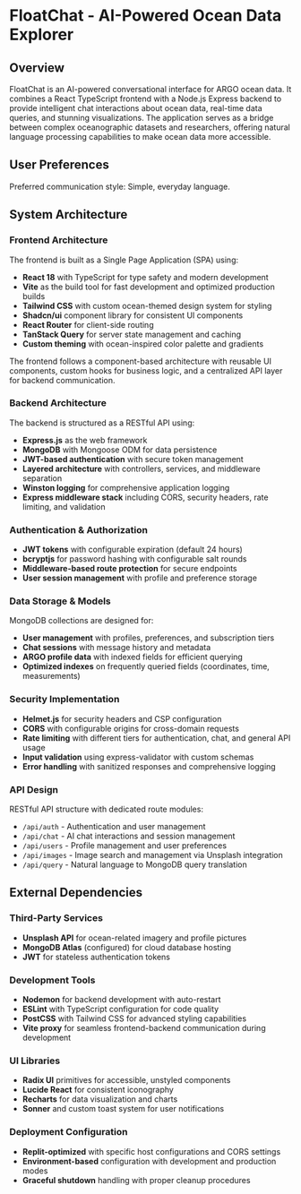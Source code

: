 # FloatChat - AI-Powered Ocean Data Explorer

## Overview
FloatChat is an AI-powered conversational interface for ARGO ocean data. It combines a React TypeScript frontend with a Node.js Express backend to provide intelligent chat interactions about ocean data, real-time data queries, and stunning visualizations. The application serves as a bridge between complex oceanographic datasets and researchers, offering natural language processing capabilities to make ocean data more accessible.

## User Preferences
Preferred communication style: Simple, everyday language.

## System Architecture

### Frontend Architecture
The frontend is built as a Single Page Application (SPA) using:
- **React 18** with TypeScript for type safety and modern development
- **Vite** as the build tool for fast development and optimized production builds
- **Tailwind CSS** with custom ocean-themed design system for styling
- **Shadcn/ui** component library for consistent UI components
- **React Router** for client-side routing
- **TanStack Query** for server state management and caching
- **Custom theming** with ocean-inspired color palette and gradients

The frontend follows a component-based architecture with reusable UI components, custom hooks for business logic, and a centralized API layer for backend communication.

### Backend Architecture
The backend is structured as a RESTful API using:
- **Express.js** as the web framework
- **MongoDB** with Mongoose ODM for data persistence
- **JWT-based authentication** with secure token management
- **Layered architecture** with controllers, services, and middleware separation
- **Winston logging** for comprehensive application logging
- **Express middleware stack** including CORS, security headers, rate limiting, and validation

### Authentication & Authorization
- **JWT tokens** with configurable expiration (default 24 hours)
- **bcryptjs** for password hashing with configurable salt rounds
- **Middleware-based route protection** for secure endpoints
- **User session management** with profile and preference storage

### Data Storage & Models
MongoDB collections are designed for:
- **User management** with profiles, preferences, and subscription tiers
- **Chat sessions** with message history and metadata
- **ARGO profile data** with indexed fields for efficient querying
- **Optimized indexes** on frequently queried fields (coordinates, time, measurements)

### Security Implementation
- **Helmet.js** for security headers and CSP configuration
- **CORS** with configurable origins for cross-domain requests
- **Rate limiting** with different tiers for authentication, chat, and general API usage
- **Input validation** using express-validator with custom schemas
- **Error handling** with sanitized responses and comprehensive logging

### API Design
RESTful API structure with dedicated route modules:
- `/api/auth` - Authentication and user management
- `/api/chat` - AI chat interactions and session management  
- `/api/users` - Profile management and user preferences
- `/api/images` - Image search and management via Unsplash integration
- `/api/query` - Natural language to MongoDB query translation

## External Dependencies

### Third-Party Services
- **Unsplash API** for ocean-related imagery and profile pictures
- **MongoDB Atlas** (configured) for cloud database hosting
- **JWT** for stateless authentication tokens

### Development Tools
- **Nodemon** for backend development with auto-restart
- **ESLint** with TypeScript configuration for code quality
- **PostCSS** with Tailwind CSS for advanced styling capabilities
- **Vite proxy** for seamless frontend-backend communication during development

### UI Libraries
- **Radix UI** primitives for accessible, unstyled components
- **Lucide React** for consistent iconography
- **Recharts** for data visualization and charts
- **Sonner** and custom toast system for user notifications

### Deployment Configuration
- **Replit-optimized** with specific host configurations and CORS settings
- **Environment-based** configuration with development and production modes
- **Graceful shutdown** handling with proper cleanup procedures
